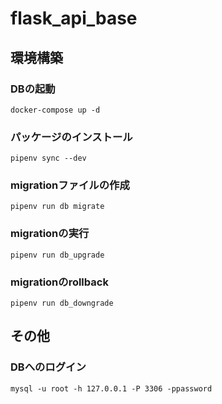 # flask_api_base

## 環境構築
### DBの起動
```
docker-compose up -d 
```
### パッケージのインストール
```
pipenv sync --dev
```
### migrationファイルの作成
```
pipenv run db migrate
```
### migrationの実行
```
pipenv run db_upgrade
```
### migrationのrollback
```
pipenv run db_downgrade
```

## その他
### DBへのログイン
```
mysql -u root -h 127.0.0.1 -P 3306 -ppassword
```